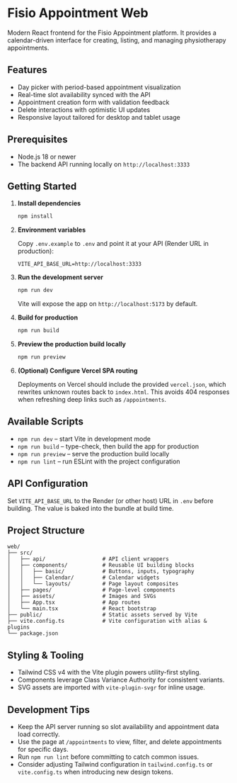 # Fisio Appointment Web

Modern React frontend for the Fisio Appointment platform. It provides a calendar-driven interface for creating, listing, and managing physiotherapy appointments.

## Features

- Day picker with period-based appointment visualization
- Real-time slot availability synced with the API
- Appointment creation form with validation feedback
- Delete interactions with optimistic UI updates
- Responsive layout tailored for desktop and tablet usage

## Prerequisites

- Node.js 18 or newer
- The backend API running locally on `http://localhost:3333`

## Getting Started

1. **Install dependencies**

   ```bash
   npm install
   ```

2. **Environment variables**

   Copy `.env.example` to `.env` and point it at your API (Render URL in production):

   ```env
   VITE_API_BASE_URL=http://localhost:3333
   ```

3. **Run the development server**

   ```bash
   npm run dev
   ```

   Vite will expose the app on `http://localhost:5173` by default.

4. **Build for production**

   ```bash
   npm run build
   ```

5. **Preview the production build locally**

   ```bash
   npm run preview
   ```

6. **(Optional) Configure Vercel SPA routing**

   Deployments on Vercel should include the provided `vercel.json`, which rewrites unknown routes back to `index.html`. This avoids 404 responses when refreshing deep links such as `/appointments`.

## Available Scripts

- `npm run dev` – start Vite in development mode
- `npm run build` – type-check, then build the app for production
- `npm run preview` – serve the production build locally
- `npm run lint` – run ESLint with the project configuration

## API Configuration

Set `VITE_API_BASE_URL` to the Render (or other host) URL in `.env` before building. The value is baked into the bundle at build time.

## Project Structure

```
web/
├── src/
│   ├── api/                  # API client wrappers
│   ├── components/           # Reusable UI building blocks
│   │   ├── basic/            # Buttons, inputs, typography
│   │   ├── Calendar/         # Calendar widgets
│   │   └── layouts/          # Page layout composites
│   ├── pages/                # Page-level components
│   ├── assets/               # Images and SVGs
│   ├── App.tsx               # App routes
│   └── main.tsx              # React bootstrap
├── public/                   # Static assets served by Vite
├── vite.config.ts            # Vite configuration with alias & plugins
└── package.json
```

## Styling & Tooling

- Tailwind CSS v4 with the Vite plugin powers utility-first styling.
- Components leverage Class Variance Authority for consistent variants.
- SVG assets are imported with `vite-plugin-svgr` for inline usage.

## Development Tips

- Keep the API server running so slot availability and appointment data load correctly.
- Use the page at `/appointments` to view, filter, and delete appointments for specific days.
- Run `npm run lint` before committing to catch common issues.
- Consider adjusting Tailwind configuration in `tailwind.config.ts` or `vite.config.ts` when introducing new design tokens.

